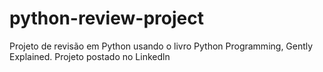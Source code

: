 # python-review-project
 Projeto de revisão em Python usando o livro Python Programming, Gently Explained. Projeto postado no Linkedln

